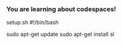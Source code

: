 ### You are learning about codespaces!
setup.sh
#!/bin/bash

sudo apt-get update
sudo apt-get install sl
